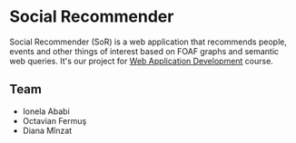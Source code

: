 # Social Recommender
Social Recommender (SoR) is a web application that recommends people, events and other things of interest based on FOAF graphs and semantic web queries. It's our project for [Web Application Development](http://profs.info.uaic.ro/~busaco/teach/courses/wade/index.html) course.

## Team
* Ionela Ababi
* Octavian Fermuş
* Diana Mînzat
